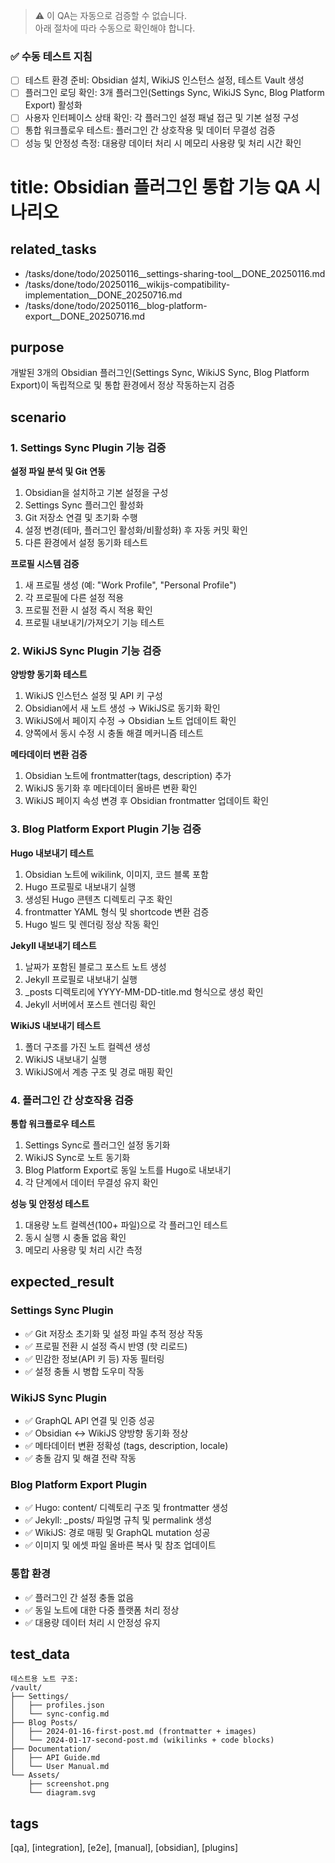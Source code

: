 > ⚠️ 이 QA는 자동으로 검증할 수 없습니다.  
> 아래 절차에 따라 수동으로 확인해야 합니다.

### ✅ 수동 테스트 지침
- [ ] 테스트 환경 준비: Obsidian 설치, WikiJS 인스턴스 설정, 테스트 Vault 생성
- [ ] 플러그인 로딩 확인: 3개 플러그인(Settings Sync, WikiJS Sync, Blog Platform Export) 활성화
- [ ] 사용자 인터페이스 상태 확인: 각 플러그인 설정 패널 접근 및 기본 설정 구성
- [ ] 통합 워크플로우 테스트: 플러그인 간 상호작용 및 데이터 무결성 검증
- [ ] 성능 및 안정성 측정: 대용량 데이터 처리 시 메모리 사용량 및 처리 시간 확인

# title: Obsidian 플러그인 통합 기능 QA 시나리오

## related_tasks
- /tasks/done/todo/20250116__settings-sharing-tool__DONE_20250116.md
- /tasks/done/todo/20250116__wikijs-compatibility-implementation__DONE_20250716.md
- /tasks/done/todo/20250116__blog-platform-export__DONE_20250716.md

## purpose
개발된 3개의 Obsidian 플러그인(Settings Sync, WikiJS Sync, Blog Platform Export)이 독립적으로 및 통합 환경에서 정상 작동하는지 검증

## scenario

### 1. Settings Sync Plugin 기능 검증
**설정 파일 분석 및 Git 연동**
1. Obsidian을 설치하고 기본 설정을 구성
2. Settings Sync 플러그인 활성화
3. Git 저장소 연결 및 초기화 수행
4. 설정 변경(테마, 플러그인 활성화/비활성화) 후 자동 커밋 확인
5. 다른 환경에서 설정 동기화 테스트

**프로필 시스템 검증**
1. 새 프로필 생성 (예: "Work Profile", "Personal Profile")
2. 각 프로필에 다른 설정 적용
3. 프로필 전환 시 설정 즉시 적용 확인
4. 프로필 내보내기/가져오기 기능 테스트

### 2. WikiJS Sync Plugin 기능 검증
**양방향 동기화 테스트**
1. WikiJS 인스턴스 설정 및 API 키 구성
2. Obsidian에서 새 노트 생성 → WikiJS로 동기화 확인
3. WikiJS에서 페이지 수정 → Obsidian 노트 업데이트 확인
4. 양쪽에서 동시 수정 시 충돌 해결 메커니즘 테스트

**메타데이터 변환 검증**
1. Obsidian 노트에 frontmatter(tags, description) 추가
2. WikiJS 동기화 후 메타데이터 올바른 변환 확인
3. WikiJS 페이지 속성 변경 후 Obsidian frontmatter 업데이트 확인

### 3. Blog Platform Export Plugin 기능 검증
**Hugo 내보내기 테스트**
1. Obsidian 노트에 wikilink, 이미지, 코드 블록 포함
2. Hugo 프로필로 내보내기 실행
3. 생성된 Hugo 콘텐츠 디렉토리 구조 확인
4. frontmatter YAML 형식 및 shortcode 변환 검증
5. Hugo 빌드 및 렌더링 정상 작동 확인

**Jekyll 내보내기 테스트**
1. 날짜가 포함된 블로그 포스트 노트 생성
2. Jekyll 프로필로 내보내기 실행
3. _posts 디렉토리에 YYYY-MM-DD-title.md 형식으로 생성 확인
4. Jekyll 서버에서 포스트 렌더링 확인

**WikiJS 내보내기 테스트**
1. 폴더 구조를 가진 노트 컬렉션 생성
2. WikiJS 내보내기 실행
3. WikiJS에서 계층 구조 및 경로 매핑 확인

### 4. 플러그인 간 상호작용 검증
**통합 워크플로우 테스트**
1. Settings Sync로 플러그인 설정 동기화
2. WikiJS Sync로 노트 동기화
3. Blog Platform Export로 동일 노트를 Hugo로 내보내기
4. 각 단계에서 데이터 무결성 유지 확인

**성능 및 안정성 테스트**
1. 대용량 노트 컬렉션(100+ 파일)으로 각 플러그인 테스트
2. 동시 실행 시 충돌 없음 확인
3. 메모리 사용량 및 처리 시간 측정

## expected_result

### Settings Sync Plugin
- ✅ Git 저장소 초기화 및 설정 파일 추적 정상 작동
- ✅ 프로필 전환 시 설정 즉시 반영 (핫 리로드)
- ✅ 민감한 정보(API 키 등) 자동 필터링
- ✅ 설정 충돌 시 병합 도우미 작동

### WikiJS Sync Plugin
- ✅ GraphQL API 연결 및 인증 성공
- ✅ Obsidian ↔ WikiJS 양방향 동기화 정상
- ✅ 메타데이터 변환 정확성 (tags, description, locale)
- ✅ 충돌 감지 및 해결 전략 작동

### Blog Platform Export Plugin
- ✅ Hugo: content/ 디렉토리 구조 및 frontmatter 생성
- ✅ Jekyll: _posts/ 파일명 규칙 및 permalink 생성
- ✅ WikiJS: 경로 매핑 및 GraphQL mutation 성공
- ✅ 이미지 및 에셋 파일 올바른 복사 및 참조 업데이트

### 통합 환경
- ✅ 플러그인 간 설정 충돌 없음
- ✅ 동일 노트에 대한 다중 플랫폼 처리 정상
- ✅ 대용량 데이터 처리 시 안정성 유지

## test_data
```
테스트용 노트 구조:
/vault/
├── Settings/
│   ├── profiles.json
│   └── sync-config.md
├── Blog Posts/
│   ├── 2024-01-16-first-post.md (frontmatter + images)
│   └── 2024-01-17-second-post.md (wikilinks + code blocks)
├── Documentation/
│   ├── API Guide.md
│   └── User Manual.md
└── Assets/
    ├── screenshot.png
    └── diagram.svg
```

## tags
[qa], [integration], [e2e], [manual], [obsidian], [plugins]